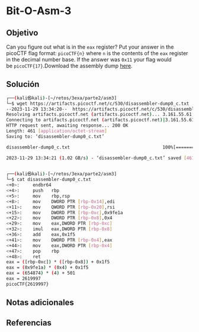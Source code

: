 # Bit-O-Asm-3

## Objetivo
Can you figure out what is in the `eax` register? Put your answer in the picoCTF flag format: `picoCTF{n}` where `n` is the contents of the `eax` register in the decimal number base. If the answer was `0x11` your flag would be `picoCTF{17}`.Download the assembly dump [here](https://artifacts.picoctf.net/c/530/disassembler-dump0_c.txt).
## Solución
```bash
┌──(kali㉿kali)-[~/retos/3exa/parte2/asm3]
└─$ wget https://artifacts.picoctf.net/c/530/disassembler-dump0_c.txt
--2023-11-29 13:34:20--  https://artifacts.picoctf.net/c/530/disassembler-dump0_c.txt
Resolving artifacts.picoctf.net (artifacts.picoctf.net)... 3.161.55.61, 3.161.55.64, 3.161.55.100, ...
Connecting to artifacts.picoctf.net (artifacts.picoctf.net)|3.161.55.61|:443... connected.
HTTP request sent, awaiting response... 200 OK
Length: 461 [application/octet-stream]
Saving to: ‘disassembler-dump0_c.txt’

disassembler-dump0_c.txt                                   100%[========================================================================================================================================>]     461  --.-KB/s    in 0s      

2023-11-29 13:34:21 (1.02 GB/s) - ‘disassembler-dump0_c.txt’ saved [461/461]

                                                                                                                                                                                                                                            
┌──(kali㉿kali)-[~/retos/3exa/parte2/asm3]
└─$ cat disassembler-dump0_c.txt
<+0>:     endbr64 
<+4>:     push   rbp
<+5>:     mov    rbp,rsp
<+8>:     mov    DWORD PTR [rbp-0x14],edi
<+11>:    mov    QWORD PTR [rbp-0x20],rsi
<+15>:    mov    DWORD PTR [rbp-0xc],0x9fe1a
<+22>:    mov    DWORD PTR [rbp-0x8],0x4
<+29>:    mov    eax,DWORD PTR [rbp-0xc]
<+32>:    imul   eax,DWORD PTR [rbp-0x8]
<+36>:    add    eax,0x1f5
<+41>:    mov    DWORD PTR [rbp-0x4],eax
<+44>:    mov    eax,DWORD PTR [rbp-0x4]
<+47>:    pop    rbp
<+48>:    ret
eax = ([rbp-0xc]) * ([rbp-0x8]) + 0x1f5
eax = (0x9fe1a) * (0x4) + 0x1f5
eax = (654874) * (4) + 501
eax = 2619997
picoCTF{2619997}

```
## Notas adicionales

## Referencias